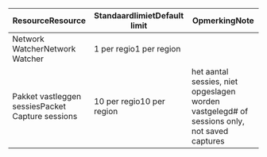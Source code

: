 | <span data-ttu-id="70f7d-101">Resource</span><span class="sxs-lookup"><span data-stu-id="70f7d-101">Resource</span></span> | <span data-ttu-id="70f7d-102">Standaardlimiet</span><span class="sxs-lookup"><span data-stu-id="70f7d-102">Default limit</span></span> | <span data-ttu-id="70f7d-103">Opmerking</span><span class="sxs-lookup"><span data-stu-id="70f7d-103">Note</span></span> |
| --- | --- | --- |
| <span data-ttu-id="70f7d-104">Network Watcher</span><span class="sxs-lookup"><span data-stu-id="70f7d-104">Network Watcher</span></span> | <span data-ttu-id="70f7d-105">1 per regio</span><span class="sxs-lookup"><span data-stu-id="70f7d-105">1 per region</span></span>  | |
| <span data-ttu-id="70f7d-106">Pakket vastleggen sessies</span><span class="sxs-lookup"><span data-stu-id="70f7d-106">Packet Capture sessions</span></span> |<span data-ttu-id="70f7d-107">10 per regio</span><span class="sxs-lookup"><span data-stu-id="70f7d-107">10 per region</span></span> |<span data-ttu-id="70f7d-108">het aantal sessies, niet opgeslagen worden vastgelegd</span><span class="sxs-lookup"><span data-stu-id="70f7d-108"># of sessions only, not saved captures</span></span> |


